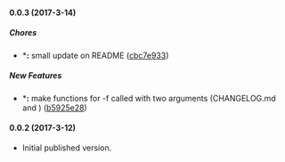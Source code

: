 #### 0.0.3 (2017-3-14)

##### Chores

* ***:** small update on README ([cbc7e933](https://github.com/izreit/nolu/commit/cbc7e933eaf6a7346818de11debc2fe9700dc2b3))

##### New Features

* ***:** make functions for -f called with two arguments (CHANGELOG.md and ) ([b5925e28](https://github.com/izreit/nolu/commit/b5925e283116b11a6a1cdcfb301470dcc9aa67c3))

#### 0.0.2 (2017-3-12)

* Initial published version.

